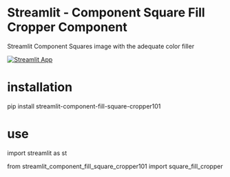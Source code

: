 # Streamlit - Component Square Fill Cropper Component

Streamlit Component Squares image with the adequate color filler

[![Streamlit App](https://static.streamlit.io/badges/streamlit_badge_black_white.svg)](https://webdevserv-portfolio-idoia-icodeidoia-portfolio-9kblei.streamlit.app/a_LIVE_Square_Filler_app)

# installation

pip install streamlit-component-fill-square-cropper101

# use

import streamlit as st  


from streamlit_component_fill_square_cropper101 import square_fill_cropper  
